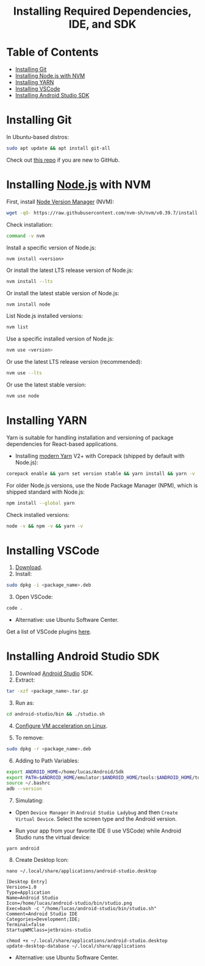 <div align='center'>
 <h1> Installing Required Dependencies, IDE, and SDK </h1>
</div>

# Table of Contents

- [Installing Git](#installing-git)
- [Installing Node.js with NVM](#installing-nodejs-with-nvm)
- [Installing YARN](#installing-yarn)
- [Installing VSCode](#installing-vscode)
- [Installing Android Studio SDK](#installing-android-studio-sdk)

 <!-- ################################################################ -->

# Installing Git 

In Ubuntu-based distros:

```bash
sudo apt update && apt install git-all
```

Check out [this repo](https://github.com/camponogaraviera/linux-git-conda/blob/dev/github_essentials/README.md) if you are new to GitHub.

 <!-- ################################################################ -->
 
# Installing [Node.js](https://Node.js.org/en) with NVM

First, install [Node Version Manager](https://github.com/nvm-sh/nvm) (NVM):
```bash
wget -qO- https://raw.githubusercontent.com/nvm-sh/nvm/v0.39.7/install.sh | bash
```
Check installation:
```bash
command -v nvm 
```
Install a specific version of Node.js:
```
nvm install <version>
```
Or install the latest LTS release version of Node.js:
```bash
nvm install --lts
```
Or install the latest stable version of Node.js:
```bash
nvm install node
```
List Node.js installed versions:
```bash
nvm list
```
Use a specific installed version of Node.js:
```bash
nvm use <version>
```
Or use the latest LTS release version (recommended):
```bash
nvm use --lts
```
Or use the latest stable version:
```bash
nvm use node
```

 <!-- ################################################################ -->

# Installing YARN

Yarn is suitable for handling installation and versioning of package dependencies for React-based applications.

- Installing [modern Yarn](https://yarnpkg.com/getting-started/install) V2+ with Corepack (shipped by default with Node.js):

```bash
corepack enable && yarn set version stable && yarn install && yarn -v
```

For older Node.js versions, use the Node Package Manager (NPM), which is shipped standard with Node.js:

```bash
npm install --global yarn
```

Check installed versions:

```bash
node -v && npm -v && yarn -v
```

 <!-- ################################################################ -->

# Installing VSCode

1. [Download](https://code.visualstudio.com/).
2. Install:

```bash
sudo dpkg -i <package_name>.deb
```

3. Open VSCode:

```bash
code .
```
- Alternative: use Ubuntu Software Center.

Get a list of VSCode plugins [here](vscode-plugins.md).

 <!-- ################################################################ -->

# Installing Android Studio SDK

1. Download [Android Studio](https://developer.android.com/studio) SDK.
2. Extract:

```bash
tar -xzf <package_name>.tar.gz
```

3. Run as:

```bash
cd android-studio/bin && ./studio.sh
```

4. [Configure VM acceleration on Linux](https://developer.android.com/studio/run/emulator-acceleration?utm_source=android-studio#vm-linux).

5. To remove:

```bash
sudo dpkg -r <package_name>.deb
```

6. Adding to Path Variables:

```bash
export ANDROID_HOME=/home/lucas/Android/Sdk
export PATH=$ANDROID_HOME/emulator:$ANDROID_HOME/tools:$ANDROID_HOME/tools/bin:$ANDROID_HOME/platform-tools:$PATH
source ~/.bashrc
adb --version
```

7. Simulating:

- Open `Device Manager` in `Android Studio Ladybug` and then `Create Virtual Device`. Select the screen type and the Android version.

- Run your app from your favorite IDE (I use VSCode) while Android Studio runs the virtual device:
```
yarn android
```

8. Create Desktop Icon:

```
nano ~/.local/share/applications/android-studio.desktop
```
```
[Desktop Entry]
Version=1.0
Type=Application
Name=Android Studio
Icon=/home/lucas/android-studio/bin/studio.png
Exec=bash -c "/home/lucas/android-studio/bin/studio.sh"
Comment=Android Studio IDE
Categories=Development;IDE;
Terminal=false
StartupWMClass=jetbrains-studio
```
```
chmod +x ~/.local/share/applications/android-studio.desktop
update-desktop-database ~/.local/share/applications
```

- Alternative: use Ubuntu Software Center.
